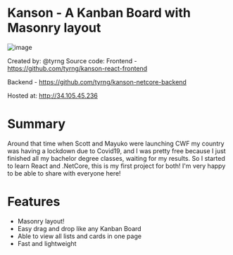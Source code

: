 # Kanson - A Kanban Board with Masonry layout

![image](https://user-images.githubusercontent.com/25080659/83320424-fe55cd80-a279-11ea-9ae9-fc291120df55.png)

Created by: @tyrng 
Source code: 
Frontend - https://github.com/tyrng/kanson-react-frontend

Backend - https://github.com/tyrng/kanson-netcore-backend

Hosted at: http://34.105.45.236


# Summary
Around that time when Scott and Mayuko were launching CWF my country was having a lockdown due to Covid19, and I was pretty free because I just finished all my bachelor degree classes, waiting for my results. So I started to learn React and .NetCore, this is my first project for both! I'm very happy to be able to share with everyone here!

# Features
- Masonry layout!
- Easy drag and drop like any Kanban Board
- Able to view all lists and cards in one page
- Fast and lightweight 
